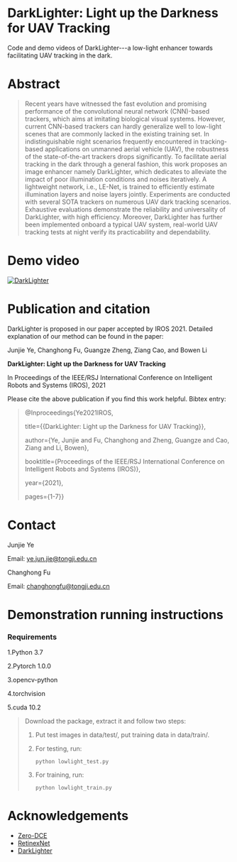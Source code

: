 # DarkLighter: Light up the Darkness for UAV Tracking

Code and demo videos of DarkLighter---a low-light enhancer towards facilitating UAV tracking in the dark.


# Abstract 
>Recent years have witnessed the fast evolution and promising performance of the convolutional neural network (CNN)-based trackers, which aims at imitating biological visual systems. However, current CNN-based trackers can hardly generalize well to low-light scenes that are commonly lacked in the existing training set. In indistinguishable night scenarios frequently encountered in tracking-based applications on unmanned aerial vehicle (UAV), the robustness of the state-of-the-art trackers drops significantly. To facilitate aerial tracking in the dark through a general fashion, this work proposes an image enhancer namely DarkLighter, which dedicates to alleviate the impact of poor illumination conditions and noises iteratively. A lightweight network, i.e., LE-Net, is trained to efficiently estimate illumination layers and noise layers jointly. Experiments are conducted with several SOTA trackers on numerous UAV dark tracking scenarios. Exhaustive evaluations demonstrate the reliability and universality of DarkLighter, with high efficiency. Moreover, DarkLighter has further been implemented onboard a typical UAV system, real-world UAV tracking tests at night verify its practicability and dependability.

# Demo video

[![DarkLighter](https://res.cloudinary.com/marcomontalbano/image/upload/v1615476036/video_to_markdown/images/youtube--rJtPST69J60-c05b58ac6eb4c4700831b2b3070cd403.jpg)](https://youtu.be/rJtPST69J60 "DarkLighter")


# Publication and citation

DarkLighter is proposed in our paper accepted by IROS 2021. Detailed explanation of our method can be found in the paper:

Junjie Ye, Changhong Fu, Guangze Zheng, Ziang Cao, and Bowen Li

**DarkLighter: Light up the Darkness for UAV Tracking**

In Proceedings of the IEEE/RSJ International Conference on Intelligent Robots and Systems (IROS), 2021

Please cite the above publication if you find this work helpful. Bibtex entry:

> @Inproceedings{Ye2021IROS,
>
> title={{DarkLighter: Light up the Darkness for UAV Tracking}},
>
> author={Ye, Junjie and Fu, Changhong and Zheng, Guangze and Cao, Ziang and Li, Bowen},  
>
> booktitle={Proceedings of the IEEE/RSJ International Conference on Intelligent Robots and Systems (IROS)},
>
> year={2021}, 
>
> pages={1-7}}

# Contact 
Junjie Ye

Email: ye.jun.jie@tongji.edu.cn

Changhong Fu

Email: changhongfu@tongji.edu.cn

# Demonstration running instructions

### Requirements

1.Python 3.7

2.Pytorch 1.0.0

3.opencv-python

4.torchvision

5.cuda 10.2

>Download the package, extract it and follow two steps:
>
>1. Put test images in data/test/, put training data in data/train/.
>
>2. For testing, run:
>
>     ```
>     python lowlight_test.py
>     ```
>
>3. For training, run:
>
>     ```
>     python lowlight_train.py
>     ```



# Acknowledgements

 - [Zero-DCE](https://github.com/Li-Chongyi/Zero-DCE)
 - [RetinexNet](https://github.com/weichen582/RetinexNet)
 - [DarkLighter](https://github.com/vision4robotics/DarkLighter)

